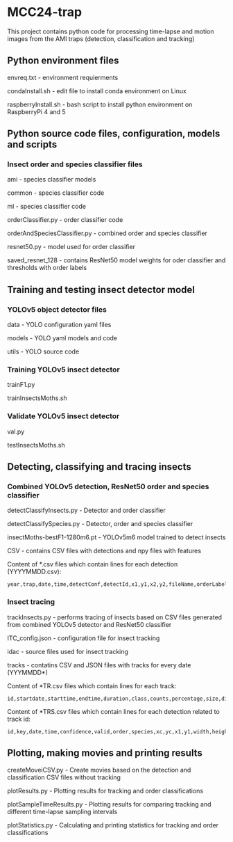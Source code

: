 # MCC24-trap #
This project contains python code for processing time-lapse and motion images from the AMI traps (detection, classification and tracking)

## Python environment files ##
envreq.txt - environment requierments

condaInstall.sh - edit file to install conda environment on Linux

raspberryInstall.sh - bash script to install python environment on RaspberryPi 4 and 5

## Python source code files, configuration, models and scripts ##

### Insect order and species classifier files ###
ami - species classifier models

common - species classifier code

ml - species classifier code

orderClassifier.py - order classifier code 

orderAndSpeciesClassifier.py - combined order and species classifier

resnet50.py - model used for order classifier 

saved_resnet_128 - contains ResNet50 model weights for oder classifier and thresholds with order labels


## Training and testing insect detector model ##

### YOLOv5 object detector files ###
data - YOLO configuration yaml files

models - YOLO yaml models and code

utils - YOLO source code

### Training YOLOv5 insect detector ###
trainF1.py

trainInsectsMoths.sh

### Validate YOLOv5 insect detector ###
val.py

testInsectsMoths.sh

## Detecting, classifying and tracing insects ##

### Combined YOLOv5 detection, ResNet50 order and species classifier ###
detectClassifyInsects.py - Detector and order classifier

detectClassifySpecies.py - Detector, order and species classifier

insectMoths-bestF1-1280m6.pt - YOLOv5m6 model trained to detect insects

CSV - contains CSV files with detections and npy files with features

Content of *.csv files which contain lines for each detection (YYYYMMDD.csv):

	year,trap,date,time,detectConf,detectId,x1,y1,x2,y2,fileName,orderLabel,orderId,orderConf,aboveTH,key,speciesLabel,speciesId,speciesConf

### Insect tracing ###
trackInsects.py - performs tracing of insects based on CSV files generated from combined YOLOv5 detector and ResNet50 classifier

ITC_config.json - configuration file for insect tracking

idac - source files used for insect tracking

tracks - contatins CSV and JSON files with tracks for every date (YYYMMDD*)

Content of *TR.csv files which contain lines for each track: 

	id,startdate,starttime,endtime,duration,class,counts,percentage,size,distance
 
Content of *TRS.csv files which contain lines for each detection related to track id: 

	id,key,date,time,confidence,valid,order,species,xc,yc,x1,y1,width,height,image
 
## Plotting, making movies and printing results ##
createMoveiCSV.py - Create movies based on the detection and classification CSV files without tracking

plotResults.py - Plotting results for tracking and order classifications

plotSampleTimeResults.py - Plotting results for comparing tracking and different time-lapse sampling intervals

plotStatistics.py - Calculating and printing statistics for tracking and order classifications






